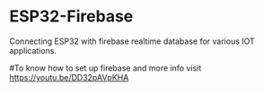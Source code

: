 # ESP32-Firebase
Connecting ESP32 with firebase realtime database for various IOT applications.

#To know how to set up firebase and more info visit
https://youtu.be/DD32pAVpKHA
